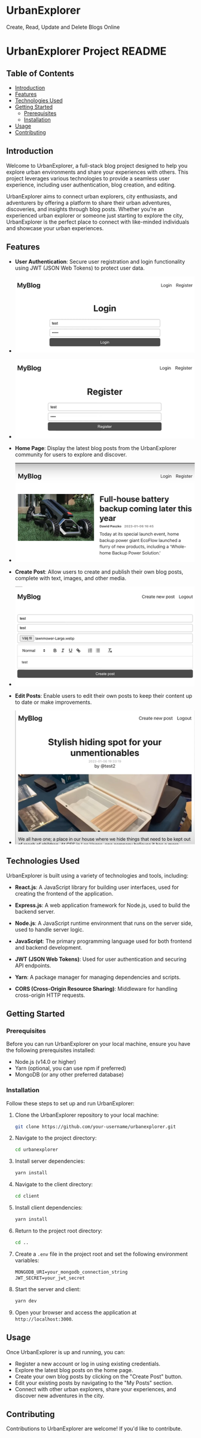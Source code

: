 # UrbanExplorer
Create, Read, Update and Delete Blogs Online

# UrbanExplorer Project README
## Table of Contents

- [Introduction](#introduction)
- [Features](#features)
- [Technologies Used](#technologies-used)
- [Getting Started](#getting-started)
  - [Prerequisites](#prerequisites)
  - [Installation](#installation)
- [Usage](#usage)
- [Contributing](#contributing)

## Introduction

Welcome to UrbanExplorer, a full-stack blog project designed to help you explore urban environments and share your experiences with others. This project leverages various technologies to provide a seamless user experience, including user authentication, blog creation, and editing.

UrbanExplorer aims to connect urban explorers, city enthusiasts, and adventurers by offering a platform to share their urban adventures, discoveries, and insights through blog posts. Whether you're an experienced urban explorer or someone just starting to explore the city, UrbanExplorer is the perfect place to connect with like-minded individuals and showcase your urban experiences.

## Features

- **User Authentication**: Secure user registration and login functionality using JWT (JSON Web Tokens) to protect user data.
- ![Login](./mern-blog-master/photos/login.png)
- ![Login](./mern-blog-master/photos/register.png)

- **Home Page**: Display the latest blog posts from the UrbanExplorer community for users to explore and discover.
- ![Login](./mern-blog-master/photos/homepage.png)
- **Create Post**: Allow users to create and publish their own blog posts, complete with text, images, and other media.
- ![Login](./mern-blog-master/photos/editPost.png)
- **Edit Posts**: Enable users to edit their own posts to keep their content up to date or make improvements.
- ![Login](./mern-blog-master/photos/post.png)
## Technologies Used

UrbanExplorer is built using a variety of technologies and tools, including:

- **React.js**: A JavaScript library for building user interfaces, used for creating the frontend of the application.

- **Express.js**: A web application framework for Node.js, used to build the backend server.

- **Node.js**: A JavaScript runtime environment that runs on the server side, used to handle server logic.

- **JavaScript**: The primary programming language used for both frontend and backend development.

- **JWT (JSON Web Tokens)**: Used for user authentication and securing API endpoints.

- **Yarn**: A package manager for managing dependencies and scripts.

- **CORS (Cross-Origin Resource Sharing)**: Middleware for handling cross-origin HTTP requests.

## Getting Started

### Prerequisites

Before you can run UrbanExplorer on your local machine, ensure you have the following prerequisites installed:

- Node.js (v14.0 or higher)
- Yarn (optional, you can use npm if preferred)
- MongoDB (or any other preferred database)

### Installation

Follow these steps to set up and run UrbanExplorer:

1. Clone the UrbanExplorer repository to your local machine:

   ```bash
   git clone https://github.com/your-username/urbanexplorer.git
   ```

2. Navigate to the project directory:

   ```bash
   cd urbanexplorer
   ```

3. Install server dependencies:

   ```bash
   yarn install
   ```

4. Navigate to the client directory:

   ```bash
   cd client
   ```

5. Install client dependencies:

   ```bash
   yarn install
   ```

6. Return to the project root directory:

   ```bash
   cd ..
   ```

7. Create a `.env` file in the project root and set the following environment variables:

   ```env
   MONGODB_URI=your_mongodb_connection_string
   JWT_SECRET=your_jwt_secret
   ```

8. Start the server and client:

   ```bash
   yarn dev
   ```

9. Open your browser and access the application at `http://localhost:3000`.

## Usage

Once UrbanExplorer is up and running, you can:

- Register a new account or log in using existing credentials.
- Explore the latest blog posts on the home page.
- Create your own blog posts by clicking on the "Create Post" button.
- Edit your existing posts by navigating to the "My Posts" section.
- Connect with other urban explorers, share your experiences, and discover new adventures in the city.

## Contributing

Contributions to UrbanExplorer are welcome! If you'd like to contribute.

